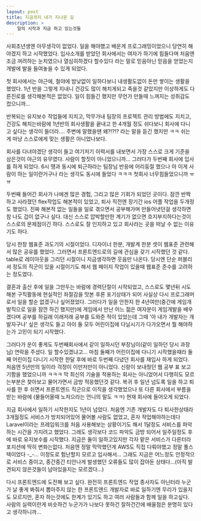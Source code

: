 ```yaml
---
layout: post
title: 지금까지 내가 지나온 길
description: >
    일의 시작과 지금 하고 있는것들
---
```


사회초년생엔 아무생각이 없었다.
일을 해야했고 배운게 프로그래밍이었으니 당연히 해야겠지 하고 시작했었다.
입사소개를 받았던 회사에서는 여자가 하기에 힘들다며 처음엔 조금 꺼려하는 눈치였으나 열심히하겠다 할수있다 라는 말로 믿음아닌 믿음을 얻었는지 개발에 발을 들여놓을 수 있게 되었다.

첫 회사에서는 야근에, 철야에 밤낮없이 일하다보니 내생활도없이 돈만 쌓이는 생활을 했었다. 1년 반을 그렇게 지내니 건강도 많이 해치게되고 죽을것 같았지만 이상하게도 다른진로를 생각해본적은 없었다. 일이 힘들긴 했지만 무언가 만들때 느껴지는 성취감도 컸으니까... 

반복되는 유지보수 작업들에 지치고, 막무가내 팀장의 프로젝트 관리 방법에도 지치고, 건강도 해치는바람에 1년반의 회사생활을 끝내고 한 4개월 정도 쉬다보니 회사에 다니고 싶다는 생각이 들더라.... 주변에 말했을땐 왜?!?!? 라는 말을 듣긴 했지만 ㅋㅋ 쉬는게 마냥 스스로에게 맞는 생활은 아니었나보다.

회사를 다녀야겠단 생각이 들고 여기저기 이력서를 내보면서 가장 스스로 크게 기준을 삼은것이 야근의 유무였다. 사람이 할짓이 아니었으니까... 그러다가 두번째 회사에 입사를 하게 되었다. 6시 땡과 동시에 퇴근하라는 팀장님 반응에 어리둥절 했으나 아 이게 사람이 하는 일이란거구나 라는 생각도 동시에 들었다 ㅋㅋㅋ 첫회사 너무힘들었으니까 ㅠㅠ 

두번째 들어간 회사가 나에겐 많은 경험, 그리고 많은 기회가 되었던 곳이다.
잠깐 반짝하고 사라졌던 flex작업도 해본적이 있었고, 퇴사 직전엔 장기간 ios 어플 작업을 두개정도 했었다. 진짜 해본적 없는 일들을 일로 겪으면서 공부해가며 만들어냇던걸 생각하면 참 나도 겁이 없구나 싶다. 대신 스스로 압박할만한 계기가 없으면 흐지부지하다는것이 스스로의 문제점이긴 하다. 스스로도 잘 인지하고 있고 회사라는 곳을 떠날 수 없는 이유기도 하다.

당시 한창 웹표준 과도기의 시절이었다. 디자이너 한분, 개발계 한분 셋이 웹표준 관련해서 많은 공유를 했었다. 그러면서 프론트엔드로의 길에 관심을 갖기 시작했던 것 같다. table로 레이아웃을 그리던 시절이니 지금생각하면 웃음만 나온다. 당시엔 단순 퍼블리셔 정도의 직군이 있을 시절이기도 해서 웹 페이지 작업이 있을때 웹표준 준수를 고려하는 정도였다.

결혼과 출산 후에 일을 그만두는 바람에 경력단절이 시작되었고, 스스로도 몇년뒤 시도해본 구직활동에 현실적인 좌절감을 맛본 후론 포기상태가 되어 사실상 다시 프로그래머로서 일을 할순 없겠구나 싶어졌었다. 그러다가 일을 안한지 한 4년여만(중간에 게임개발직으로 일을 잠깐 하긴 했지만)에 게임에서 만난 어느 젊은 여자분이 게임개발을 배우겠다며 공부를 하길래 이래저래 공부를 도와준 적이 있었는데 그때 '아 내가 개발자는 개발자구나' 싶은 생각도 들고 아이 둘 모두 어린이집에 다닐시기가 다가오면서 뭘 해야하는가 고민이 되기 시작했다.

그러다가 운이 좋게도 두번째회사에서 같이 일하시던 부장님이(같이 일하던 당시 과장님) 연락을 주셨다. 일 할수있겠냐고... 마침 둘째가 어린이집에 다니기 시작했을때라 둘째 어린이집 다니기 시작한 한달 후에 바로 두번째 다녔던 회사를 재입사 하게 되었다. 처음엔 5년만의 일이라 걱정이 이만저만이 아니었다. 신랑이 보내줬던 웹 공부 표 보고 기함을 했었으니까 ㅋㅋㅋ 막 최신의 기술을 적용하는 회사는 아니었어서 다행히도 모르는부분은 찾아보고 물어가면서 금방 적응했던것 같다. 복귀 후 일년 넘도록 일을 하고 퇴사를 한 후 쉬면서 프론트엔드 직군으로 이직을 생각했었으나 또 다른 회사에서 부름을 받는 바람에 (물들어올때 노저으라는 언니의 말도 ㅋㅋ) 현재 회사에 들어오게 되었다.

지금 회사에서 일하기 시작한지도 1년이 넘었다. 처음엔 기존 개발자도 다 퇴사한상태라 3개월정도 서비스가 방치되어있어 물어볼 사람도 없었고, 혼자 작업해야하는데다 Laravel이라는 프레임워크를 처음 사용해보는 상황이기도 해서 1달정도 서비스를 파악하는 시간을 가지려고 했었다. 그래도 생각보다 코드 파악도 금방 되어서 일주일정도 후에 바로 유지보수를 시작했다. 지금은 둘이 일하고있지만 각자 맡은 서비스가 다른터라 포지션에 딱히 변화는없다. 처음엔 정말 막막했던게 AWS도 직접 다뤄야했고 정말 풀스텍이었다 -_-... 이정도로 험난할지 모르고 입사해서... 그래도 지금은 어느정도 안정적으로 서비스 중이고, 중간중간 티안나게 발생했던 오류들도 많이 잡아둔 상태다...(아직 발견되지 않은것들이 남아있을지는 모르겠다...) 

다시 프론트엔드에 도전해 보고 싶다.
완전히 프론트엔드 작업 종사자도 아닌터라 누군가 날 좋게 봐줘서 뽑아주지 않는 한 프론트엔드 개발자로 바로 일하기엔 무리가 있을지도 모르지만, 혼자 하는것에도 한계가 있기도 하고 여러 사람들과 함께 일을 하고싶다. 사람의 실력이란게 비슷하건 누군가가 나보다 못하건 잘하건간에 배울점은 분명히 있다고 생각하니까...
